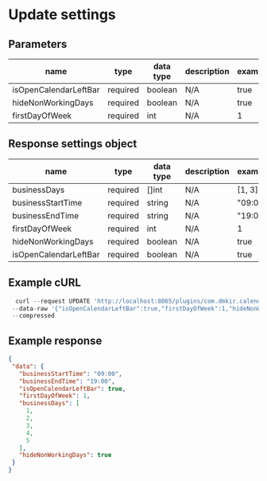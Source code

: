 # Update settings

## Parameters

| name                  | type     | data type | description | example |
|-----------------------|----------|-----------|-------------|---------|
| isOpenCalendarLeftBar | required | boolean   | N/A         | true    |
| hideNonWorkingDays    | required | boolean   | N/A         | true    |
| firstDayOfWeek        | required | int       | N/A         | 1       |

## Response settings object


| name                  | type     | data type | description | example                        |
|-----------------------|----------|-----------|-------------|--------------------------------|
| businessDays          | required | []int     | N/A         | [1, 3]                         |
| businessStartTime     | required | string    | N/A         | "09:00"                        |
| businessEndTime       | required | string    | N/A         | "19:00"                        |
| firstDayOfWeek        | required | int       | N/A         | 1                              |
| hideNonWorkingDays    | required | boolean   | N/A         | true                           |
| isOpenCalendarLeftBar | required | boolean   | N/A         | true                           |


## Example cURL

```javascript
  curl --request UPDATE 'http://localhost:8065/plugins/com.dmkir.calendar/settings' \
 --data-raw '{"isOpenCalendarLeftBar":true,"firstDayOfWeek":1,"hideNonWorkingDays":false}'
 --compressed
 ```


## Example response

 ```json
{
  "data": {
    "businessStartTime": "09:00",
    "businessEndTime": "19:00",
    "isOpenCalendarLeftBar": true,
    "firstDayOfWeek": 1,
    "businessDays": [
      1,
      2,
      3,
      4,
      5
    ],
    "hideNonWorkingDays": true
  }
}
```

